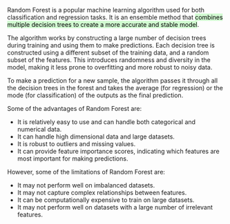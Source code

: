 
Random Forest is a popular machine learning algorithm used for both classification and regression tasks. It is an ensemble method that <mark style="background: #BBFABBA6;">combines multiple decision trees to create a more accurate and stable model</mark>.

The algorithm works by constructing a large number of decision trees during training and using them to make predictions. Each decision tree is constructed using a different subset of the training data, and a random subset of the features. This introduces randomness and diversity in the model, making it less prone to overfitting and more robust to noisy data.

To make a prediction for a new sample, the algorithm passes it through all the decision trees in the forest and takes the average (for regression) or the mode (for classification) of the outputs as the final prediction.

Some of the advantages of Random Forest are:

-   It is relatively easy to use and can handle both categorical and numerical data.
-   It can handle high dimensional data and large datasets.
-   It is robust to outliers and missing values.
-   It can provide feature importance scores, indicating which features are most important for making predictions.

However, some of the limitations of Random Forest are:

-   It may not perform well on imbalanced datasets.
-   It may not capture complex relationships between features.
-   It can be computationally expensive to train on large datasets.
-   It may not perform well on datasets with a large number of irrelevant features.
